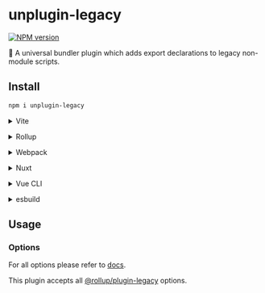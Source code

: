 # unplugin-legacy

[![NPM version](https://img.shields.io/npm/v/unplugin-legacy?color=a1b858&label=)](https://www.npmjs.com/package/unplugin-legacy)

🍣 A universal bundler plugin which adds export declarations to legacy non-module scripts.

## Install

```bash
npm i unplugin-legacy
```

<details>
<summary>Vite</summary><br>

```ts
// vite.config.ts
import UnpluginLegacy from 'unplugin-legacy/vite'

export default defineConfig({
  plugins: [
    UnpluginLegacy({
      /* options */
    }),
  ],
})
```

Example: [`playground/`](./playground/)

<br></details>

<details>
<summary>Rollup</summary><br>

```ts
// rollup.config.js
import UnpluginLegacy from 'unplugin-legacy/rollup'

export default {
  plugins: [
    UnpluginLegacy({
      /* options */
    }),
  ],
}
```

<br></details>

<details>
<summary>Webpack</summary><br>

```ts
// webpack.config.js
module.exports = {
  /* ... */
  plugins: [
    require('unplugin-legacy/webpack')({
      /* options */
    }),
  ],
}
```

<br></details>

<details>
<summary>Nuxt</summary><br>

```ts
// nuxt.config.js
export default defineNuxtConfig({
  modules: [
    [
      'unplugin-legacy/nuxt',
      {
        /* options */
      },
    ],
  ],
})
```

> This module works for both Nuxt 2 and [Nuxt Vite](https://github.com/nuxt/vite)

<br></details>

<details>
<summary>Vue CLI</summary><br>

```ts
// vue.config.js
module.exports = {
  configureWebpack: {
    plugins: [
      require('unplugin-legacy/webpack')({
        /* options */
      }),
    ],
  },
}
```

<br></details>

<details>
<summary>esbuild</summary><br>

```ts
// esbuild.config.js
import { build } from 'esbuild'
import UnpluginLegacy from 'unplugin-legacy/esbuild'

build({
  plugins: [UnpluginLegacy()],
})
```

<br></details>

## Usage

### Options

For all options please refer to [docs](https://github.com/rollup/plugins/tree/master/packages/legacy#options).

This plugin accepts all [@rollup/plugin-legacy](https://github.com/rollup/plugins/tree/master/packages/legacy#options) options.
